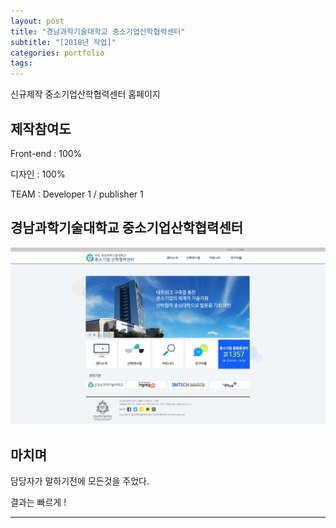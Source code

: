 ```yaml
---
layout: post
title: "경남과학기술대학교 중소기업산학협력센터"
subtitle: "[2018년 작업]"
categories: portfolio
tags: 
---
```


신규제작 중소기업산학협력센터 홈페이지

## 제작참여도

Front-end : 100% 

디자인 : 100%

TEAM :  Developer 1 / publisher 1


## 경남과학기술대학교 중소기업산학협력센터


[![발전기금 메인](/assets/img/smtech_main.png)](#)


## 마치며

담당자가 말하기전에 모든것을 주었다.

결과는 빠르게 !

---



